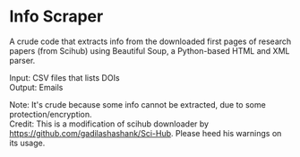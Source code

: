 # Info Scraper 
A crude code that extracts info from the downloaded first pages of research papers (from Scihub) using Beautiful Soup, a Python-based HTML and XML parser. <br/>

Input: CSV files that lists DOIs<br/>
Output: Emails <br/>

Note: It's crude because some info cannot be extracted, due to some protection/encryption.  <br/>
Credit: This is a modification of scihub downloader by https://github.com/gadilashashank/Sci-Hub. Please heed his warnings on its usage. 
